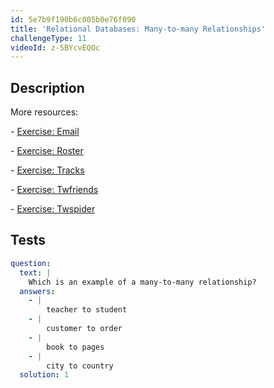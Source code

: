 ```yaml
---
id: 5e7b9f190b6c005b0e76f090
title: 'Relational Databases: Many-to-many Relationships'
challengeType: 11
videoId: z-SBYcvEQOc
---
```


## Description

<section id='description'>

More resources:

\- [Exercise: Email](https://www.youtube.com/watch?v=uQ3Qv1z_Vao)

\- [Exercise: Roster](https://www.youtube.com/watch?v=qEkUEAz8j3o)

\- [Exercise: Tracks](https://www.youtube.com/watch?v=I-E7avcPeSE)

\- [Exercise: Twfriends](https://www.youtube.com/watch?v=RZRAoBFIH6A)

\- [Exercise: Twspider](https://www.youtube.com/watch?v=xBaJddvJL4A)

</section>

## Tests

<section id='tests'>

```yml
question:
  text: |
    Which is an example of a many-to-many relationship?
  answers:
    - |
        teacher to student
    - |
        customer to order
    - |
        book to pages
    - |
        city to country
  solution: 1
```

</section>

